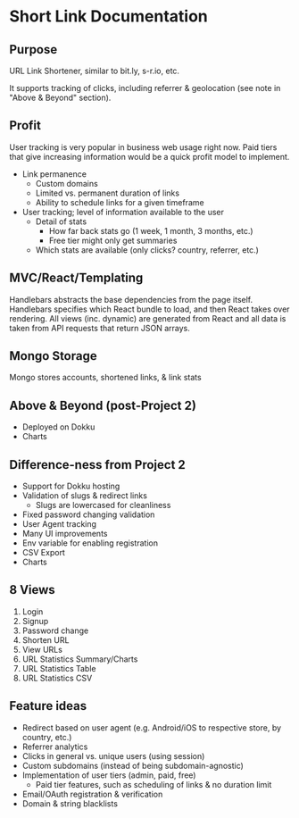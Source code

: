 # Short Link Documentation

## Purpose

URL Link Shortener, similar to bit.ly, s-r.io, etc.

It supports tracking of clicks, including referrer & geolocation (see note in "Above & Beyond" section).

## Profit

User tracking is very popular in business web usage right now.
Paid tiers that give increasing information would be a quick profit model to implement.

* Link permanence
  * Custom domains
  * Limited vs. permanent duration of links
  * Ability to schedule links for a given timeframe
* User tracking; level of information available to the user
  * Detail of stats
    * How far back stats go (1 week, 1 month, 3 months, etc.)
    * Free tier might only get summaries
  * Which stats are available (only clicks? country, referrer, etc.)

## MVC/React/Templating

Handlebars abstracts the base dependencies from the page itself.
Handlebars specifies which React bundle to load, and then React takes over rendering.
All views (inc. dynamic) are generated from React and all data is taken from API requests that return JSON arrays.

## Mongo Storage

Mongo stores accounts, shortened links, & link stats

## Above & Beyond (post-Project 2)

* Deployed on Dokku
* Charts

## Difference-ness from Project 2

* Support for Dokku hosting
* Validation of slugs & redirect links
  * Slugs are lowercased for cleanliness
* Fixed password changing validation
* User Agent tracking
* Many UI improvements
* Env variable for enabling registration
* CSV Export
* Charts

## 8 Views

1. Login
2. Signup
3. Password change
4. Shorten URL
5. View URLs
6. URL Statistics Summary/Charts
7. URL Statistics Table
8. URL Statistics CSV

## Feature ideas

* Redirect based on user agent (e.g. Android/iOS to respective store, by country, etc.)
* Referrer analytics
* Clicks in general vs. unique users (using session)
* Custom subdomains (instead of being subdomain-agnostic)
* Implementation of user tiers (admin, paid, free)
  * Paid tier features, such as scheduling of links & no duration limit
* Email/OAuth registration & verification
* Domain & string blacklists
